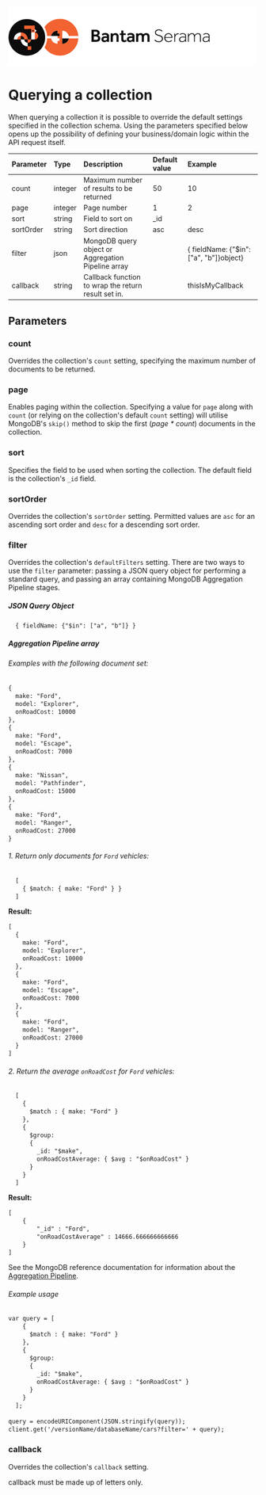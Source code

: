 ![Serama](../serama.png)

# Querying a collection

When querying a collection it is possible to override the default settings specified in the collection schema. Using the parameters specified below opens up the possibility of defining your business/domain logic within the API request itself.

 Parameter       | Type        |  Description                                  | Default value        |  Example
:----------------|:------------|:----------------------------------------------|:---------------------|:--------------
count            | integer     | Maximum number of results to be returned   | 50                   | 10
page             | integer     | Page number                                   | 1                    | 2
sort             | string      | Field to sort on                          | _id                  |
sortOrder       | string      | Sort direction                                | asc                  | desc
filter           | json        | MongoDB query object or Aggregation Pipeline array                            |                      | { fieldName: {"$in": ["a", "b"]}object}
callback         | string      | Callback function to wrap the return result set in.  |               | thisIsMyCallback


## Parameters

### count

Overrides the collection's `count` setting, specifying the maximum number of documents to be returned.

### page

Enables paging within the collection. Specifying a value for `page` along with `count` (or relying on the collection's default `count` setting) will utilise MongoDB's `skip()` method to skip the first (*page * count*) documents in the collection.

### sort

Specifies the field to be used when sorting the collection. The default field is the collection's `_id` field.


### sortOrder

Overrides the collection's `sortOrder` setting. Permitted values are `asc` for an ascending sort order and `desc` for a descending sort order.


### filter

Overrides the collection's `defaultFilters` setting. There are two ways to use the `filter` parameter: passing a JSON query object for performing a standard query, and passing an array containing MongoDB Aggregation Pipeline stages.

##### JSON Query Object

```
  { fieldName: {"$in": ["a", "b"]} }
```

##### Aggregation Pipeline array 

###### Examples with the following document set:

```
{
  make: "Ford",
  model: "Explorer",
  onRoadCost: 10000
},
{
  make: "Ford",
  model: "Escape",
  onRoadCost: 7000
},
{
  make: "Nissan",
  model: "Pathfinder",
  onRoadCost: 15000
},
{
  make: "Ford",
  model: "Ranger",
  onRoadCost: 27000
}
```

###### 1. Return only documents for `Ford` vehicles:

```
  [
    { $match: { make: "Ford" } }
  ]
```

**Result:**

```
[
  {
    make: "Ford",
    model: "Explorer",
    onRoadCost: 10000
  },
  {
    make: "Ford",
    model: "Escape",
    onRoadCost: 7000
  },
  {
    make: "Ford",
    model: "Ranger",
    onRoadCost: 27000
  }
]
```

###### 2. Return the average `onRoadCost` for `Ford` vehicles:

```
  [
    { 
      $match : { make: "Ford" }
    },
    { 
      $group: 
      {
        _id: "$make",
        onRoadCostAverage: { $avg : "$onRoadCost" }
      }
    }
  ]
```
**Result:**

```
[
	{
		"_id" : "Ford",
		"onRoadCostAverage" : 14666.666666666666
	}
]
```

See the MongoDB reference documentation for information about the [Aggregation Pipeline](http://docs.mongodb.org/manual/reference/operator/aggregation/#aggregation-pipeline-operator-reference).

###### Example usage

```
var query = [
    { 
      $match : { make: "Ford" }
    },
    { 
      $group: 
      {
        _id: "$make",
        onRoadCostAverage: { $avg : "$onRoadCost" }
      }
    }
  ];

query = encodeURIComponent(JSON.stringify(query));
client.get('/versionName/databaseName/cars?filter=' + query);
```

### callback

Overrides the collection's `callback` setting.

callback must be made up of letters only.
